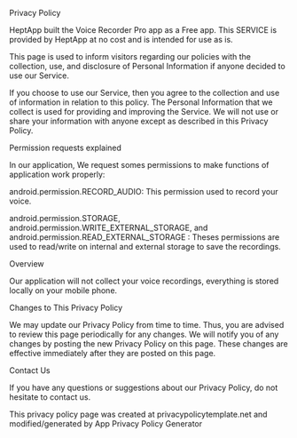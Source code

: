 Privacy Policy

HeptApp built the Voice Recorder Pro app as a Free app. This SERVICE is provided by HeptApp at no cost and is intended for use as is.

This page is used to inform visitors regarding our policies with the collection, use, and disclosure of Personal Information if anyone decided to use our Service.

If you choose to use our Service, then you agree to the collection and use of information in relation to this policy. The Personal Information that we collect is used for providing and improving the Service. We will not use or share your information with anyone except as described in this Privacy Policy.

Permission requests explained

In our application, We request somes permissions to make functions of application work properly:

android.permission.RECORD_AUDIO: This permission used to record your voice.

android.permission.STORAGE, android.permission.WRITE_EXTERNAL_STORAGE, and android.permission.READ_EXTERNAL_STORAGE : Theses permissions are used to read/write on internal and external storage to save the recordings.

Overview

Our application will not collect your voice recordings, everything is stored locally on your mobile phone.

Changes to This Privacy Policy

We may update our Privacy Policy from time to time. Thus, you are advised to review this page periodically for any changes. We will notify you of any changes by posting the new Privacy Policy on this page. These changes are effective immediately after they are posted on this page.

Contact Us

If you have any questions or suggestions about our Privacy Policy, do not hesitate to contact us.

This privacy policy page was created at privacypolicytemplate.net and modified/generated by App Privacy Policy Generator
